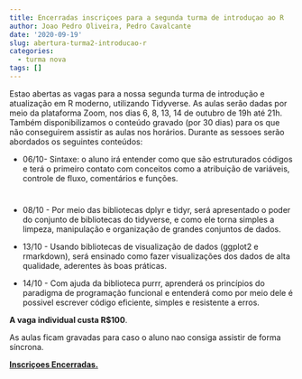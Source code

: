 ```yaml
---
title: Encerradas inscriçoes para a segunda turma de introduçao ao R
author: Joao Pedro Oliveira, Pedro Cavalcante
date: '2020-09-19'
slug: abertura-turma2-introducao-r
categories:
  - turma nova
tags: []
---
```


Estao abertas as vagas para a nossa segunda turma de introdução e atualização em R moderno, utilizando Tidyverse. As aulas serão
dadas por meio da plataforma Zoom, nos dias 6, 8, 13, 14 de outubro de 19h até 21h. Também disponibilizamos o conteúdo gravado (por 30 dias) para os que não conseguirem assistir as aulas nos horários. Durante as sessoes serão abordados os seguintes conteúdos:

- 06/10- Sintaxe: o aluno irá entender como que são estruturados códigos e terá o primeiro contato com conceitos como a atribuição de variáveis, controle de fluxo, comentários e funções.
# 
- 08/10 - Por meio das bibliotecas dplyr e tidyr, será apresentado o poder do conjunto de bibliotecas do tidyverse, e como ele torna simples a limpeza, manipulação e organização de grandes conjuntos de dados.

- 13/10 - Usando bibliotecas de visualização de dados (ggplot2 e rmarkdown), será ensinado como fazer visualizações dos dados de alta qualidade, aderentes às boas práticas.

- 14/10 - Com ajuda da biblioteca purrr, aprenderá os princípios do paradigma de programação funcional e entenderá como por meio dele é possivel escrever código eficiente, simples e resistente a erros.


**A vaga individual custa R$100**.

As aulas ficam gravadas para caso o aluno nao consiga assistir de forma síncrona.

[**Inscriçoes Encerradas.**](https://rinrio.netlify.app/page/cursos/)

